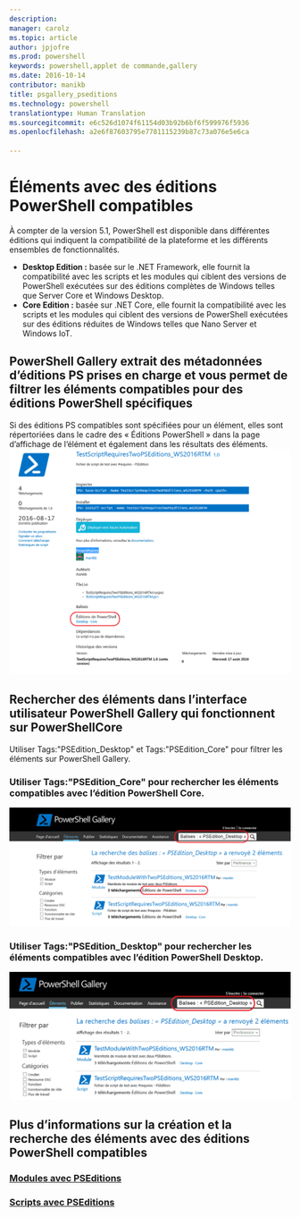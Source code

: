 ```yaml
---
description: 
manager: carolz
ms.topic: article
author: jpjofre
ms.prod: powershell
keywords: powershell,applet de commande,gallery
ms.date: 2016-10-14
contributor: manikb
title: psgallery_pseditions
ms.technology: powershell
translationtype: Human Translation
ms.sourcegitcommit: e6c526d1074f61154d03b92b6bf6f599976f5936
ms.openlocfilehash: a2e6f87603795e7781115239b87c73a076e5e6ca

---
```


# Éléments avec des éditions PowerShell compatibles
À compter de la version 5.1, PowerShell est disponible dans différentes éditions qui indiquent la compatibilité de la plateforme et les différents ensembles de fonctionnalités.

- **Desktop Edition :** basée sur le .NET Framework, elle fournit la compatibilité avec les scripts et les modules qui ciblent des versions de PowerShell exécutées sur des éditions complètes de Windows telles que Server Core et Windows Desktop.
- **Core Edition :** basée sur .NET Core, elle fournit la compatibilité avec les scripts et les modules qui ciblent des versions de PowerShell exécutées sur des éditions réduites de Windows telles que Nano Server et Windows IoT.

## PowerShell Gallery extrait des métadonnées d’éditions PS prises en charge et vous permet de filtrer les éléments compatibles pour des éditions PowerShell spécifiques

Si des éditions PS compatibles sont spécifiées pour un élément, elles sont répertoriées dans le cadre des « Éditions PowerShell » dans la page d’affichage de l’élément et également dans les résultats des éléments.
![Page d’affichage de l’élément avec des éditions PS](Images/ItemDisplayPageWithPSEditions.PNG)

## Rechercher des éléments dans l’interface utilisateur PowerShell Gallery qui fonctionnent sur PowerShellCore
Utiliser Tags:"PSEdition_Desktop" et Tags:"PSEdition_Core" pour filtrer les éléments sur PowerShell Gallery.

### Utiliser Tags:"PSEdition_Core" pour rechercher les éléments compatibles avec l’édition PowerShell Core.
![Résultats de la recherche des éléments compatibles avec l’édition PowerShell Core](Images/SearchResultsWithPSEditions.PNG)

### Utiliser Tags:"PSEdition_Desktop" pour rechercher les éléments compatibles avec l’édition PowerShell Desktop.
![Résultats de la recherche des éléments compatibles avec l’édition PowerShell Desktop](Images/SearchResultsWithPSEdition_Desktop.PNG)

## Plus d’informations sur la création et la recherche des éléments avec des éditions PowerShell compatibles
### [Modules avec PSEditions](../psget/module/modulewithpseditionsupport.md)
### [Scripts avec PSEditions](../psget/script/scriptwithpseditionsupport.md)




<!--HONumber=Oct16_HO2-->



